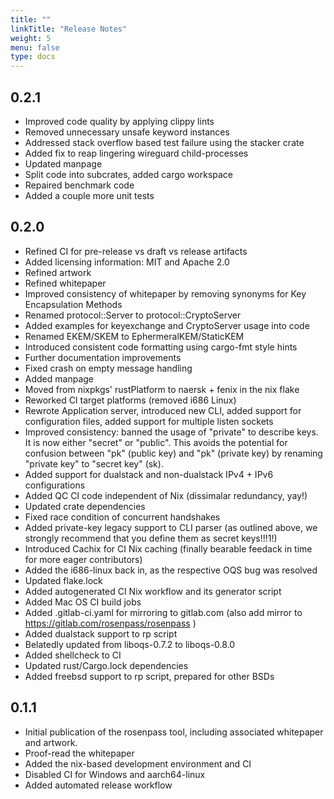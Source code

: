 ```yaml
---
title: ""
linkTitle: "Release Notes"
weight: 5
menu: false
type: docs
---
```


## 0.2.1

- Improved code quality by applying clippy lints
- Removed unnecessary unsafe keyword instances
- Addressed stack overflow based test failure using the stacker crate
- Added fix to reap lingering wireguard child-processes
- Updated manpage
- Split code into subcrates, added cargo workspace
- Repaired benchmark code
- Added a couple more unit tests


## 0.2.0

- Refined CI for pre-release vs draft vs release artifacts
- Added licensing information: MIT and Apache 2.0
- Refined artwork
- Refined whitepaper
- Improved consistency of whitepaper by removing synonyms for Key Encapsulation Methods
- Renamed protocol::Server to protocol::CryptoServer
- Added examples for keyexchange and CryptoServer usage into code
- Renamed EKEM/SKEM to EphermeralKEM/StaticKEM
- Introduced consistent code formatting using cargo-fmt style hints
- Further documentation improvements
- Fixed crash on empty message handling
- Added manpage
- Moved from nixpkgs' rustPlatform to naersk + fenix in the nix flake
- Reworked CI target platforms (removed i686 Linux)
- Rewrote Application server, introduced new CLI, added support for configuration files, added support for multiple listen sockets
- Improved consistency: banned the usage of "private" to describe keys. It is now either "secret" or "public". This avoids the potential for confusion between "pk" (public key) and "pk" (private key) by renaming "private key" to "secret key" (sk).
- Added support for dualstack and non-dualstack IPv4 + IPv6 configurations
- Added QC CI code independent of Nix (dissimalar redundancy, yay!)
- Updated crate dependencies
- Fixed race condition of concurrent handshakes
- Added private-key legacy support to CLI parser (as outlined above, we strongly recommend that you define them as secret keys!!!1!)
- Introduced Cachix for CI Nix caching (finally bearable feedack in time for more eager contributors)
- Added the i686-linux back in, as the respective OQS bug was resolved
- Updated flake.lock
- Added autogenerated CI Nix workflow and its generator script
- Added Mac OS CI build jobs
- Added .gitlab-ci.yaml for mirroring to gitlab.com (also add mirror to https://gitlab.com/rosenpass/rosenpass )
- Added dualstack support to rp script
- Belatedly updated from liboqs-0.7.2 to liboqs-0.8.0
- Added shellcheck to CI
- Updated rust/Cargo.lock dependencies
- Added freebsd support to rp script, prepared for other BSDs

## 0.1.1

- Initial publication of the rosenpass tool, including associated whitepaper and artwork.
- Proof-read the whitepaper
- Added the nix-based development environment and CI
- Disabled CI for Windows and aarch64-linux
- Added automated release workflow





